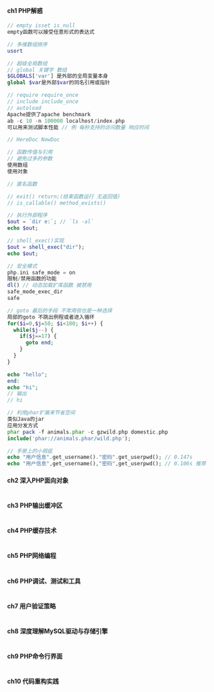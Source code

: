 #### **ch1 PHP解惑**

```php
// empty isset is_null
empty函数可以接受任意形式的表达式

// 多维数组排序
usort

// 超级全局数组
// global 关键字 数组
$GLOBALS['var'] 是外部的全局变量本身
global $var是外部$var的同名引用或指针

// require require_once
// include include_once
// autoload
Apache提供了apache benchmark
ab -c 10 -n 100000 localhost/index.php
可以用来测试脚本性能 // 例 每秒支持的访问数量 响应时间

// HereDoc NowDoc

// 函数传值与引用
// 避免过多的参数
使用数组
使用对象

// 匿名函数

// exit() return;(结束函数运行 无返回值)
// is_callable() method_exists()

// 执行外部程序
$out = `dir e:`; // `ls -al`
echo $out;

// shell_exec()实现
$out = shell_exec("dir");
echo $out;

// 安全模式
php.ini safe_mode = on
限制/禁用函数的功能
dl() // 动态加载扩库函数 被禁用
safe_mode_exec_dir
safe

// goto 最后的手段 不常用但也是一种选择
局部的goto 不跳出例程或者进入循环
for($i=0,$j=50; $i<100; $i++) {
  while($j--) {
    if($j==17) {
      goto end;
    }
  }
}

echo "hello";
end:
echo "hi";
// 输出
// hi

// 利用phar扩展来节省空间
类似Java的jar
应用分发方式
phar pack -f animals.phar -c gzwild.php domestic.php
include('phar://animals.phar/wild.php');

// 手册上的小瑕疵
echo "用户信息".get_username()."密码".get_userpwd(); // 0.147s
echo "用户信息",get_username(),"密码",get_userpwd(); // 0.106s 推荐
```

#### **ch2 深入PHP面向对象**

```php

```

#### **ch3 PHP输出缓冲区**

```

```

#### **ch4 PHP缓存技术**

```

```

#### **ch5 PHP网络编程**

```

```

#### **ch6 PHP调试、测试和工具**

```

```

#### **ch7 用户验证策略**

```

```

#### **ch8 深度理解MySQL驱动与存储引擎**

```

```

#### **ch9 PHP命令行界面**

```

```

#### **ch10 代码重构实践**

```

```



